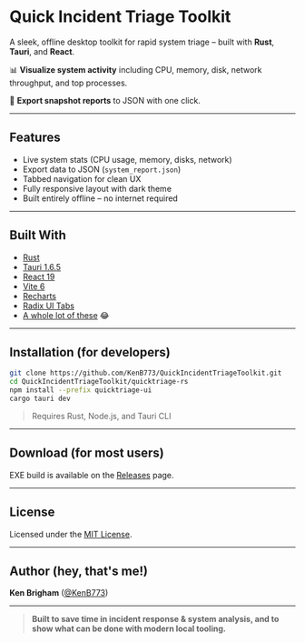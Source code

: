 # Quick Incident Triage Toolkit

A sleek, offline desktop toolkit for rapid system triage – built with **Rust**, **Tauri**, and **React**.

📊 **Visualize system activity** including CPU, memory, disk, network throughput, and top processes.

📁 **Export snapshot reports** to JSON with one click.

---

## Features

- Live system stats (CPU usage, memory, disks, network)
- Export data to JSON (`system_report.json`)
- Tabbed navigation for clean UX
- Fully responsive layout with dark theme
- Built entirely offline – no internet required

---

## Built With

- [Rust](https://www.rust-lang.org/)
- [Tauri 1.6.5](https://tauri.app/)
- [React 19](https://react.dev/)
- [Vite 6](https://vitejs.dev/)
- [Recharts](https://recharts.org/)
- [Radix UI Tabs](https://www.radix-ui.com/primitives/docs/components/tabs)
- [A whole lot of these](https://en.wikipedia.org/wiki/Energy_drink) 😂

---

## Installation (for developers)

```bash
git clone https://github.com/KenB773/QuickIncidentTriageToolkit.git
cd QuickIncidentTriageToolkit/quicktriage-rs
npm install --prefix quicktriage-ui
cargo tauri dev
```

> Requires Rust, Node.js, and Tauri CLI

---

## Download (for most users)

EXE build is available on the [Releases](https://github.com/KenB773/QuickIncidentTriageToolkit/releases) page.

---

## License

Licensed under the [MIT License](LICENSE).

---

## Author (hey, that's me!)

**Ken Brigham** ([@KenB773](https://github.com/KenB773))

---

> __Built to save time in incident response & system analysis, and to show what can be done with modern local tooling.__

